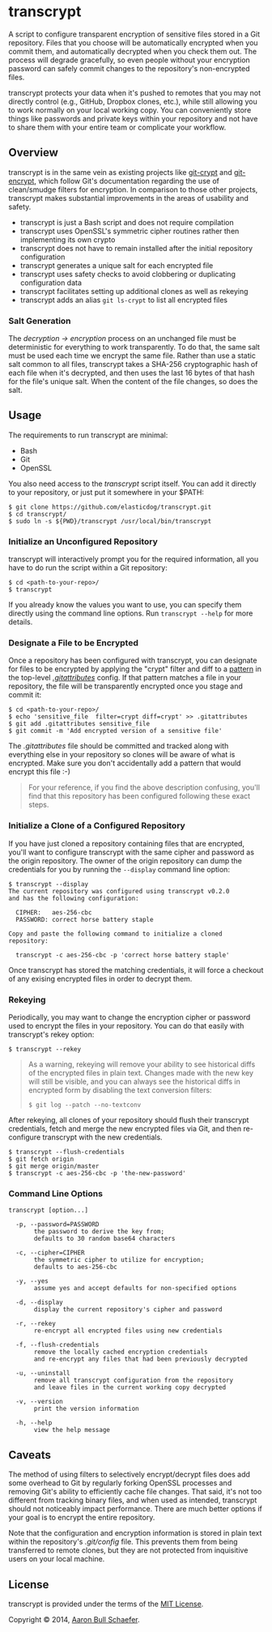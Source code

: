transcrypt
==========

A script to configure transparent encryption of sensitive files stored in
a Git repository. Files that you choose will be automatically encrypted when
you commit them, and automatically decrypted when you check them out. The
process will degrade gracefully, so even people without your encryption
password can safely commit changes to the repository's non-encrypted files.

transcrypt protects your data when it's pushed to remotes that you may not
directly control (e.g., GitHub, Dropbox clones, etc.), while still allowing
you to work normally on your local working copy. You can conveniently store
things like passwords and private keys within your repository and not have to
share them with your entire team or complicate your workflow.

Overview
--------

transcrypt is in the same vein as existing projects like
[git-crypt](https://github.com/AGWA/git-crypt) and
[git-encrypt](https://github.com/shadowhand/git-encrypt), which follow Git's
documentation regarding the use of clean/smudge filters for encryption.
In comparison to those other projects, transcrypt makes substantial
improvements in the areas of usability and safety.

* transcrypt is just a Bash script and does not require compilation
* transcrypt uses OpenSSL's symmetric cipher routines rather then implementing its own crypto
* transcrypt does not have to remain installed after the initial repository configuration
* transcrypt generates a unique salt for each encrypted file
* transcrypt uses safety checks to avoid clobbering or duplicating configuration data
* transcrypt facilitates setting up additional clones as well as rekeying
* transcrypt adds an alias `git ls-crypt` to list all encrypted files

### Salt Generation

The _decryption -> encryption_ process on an unchanged file must be
deterministic for everything to work transparently. To do that, the same salt
must be used each time we encrypt the same file. Rather than use a static salt
common to all files, transcrypt takes a SHA-256 cryptographic hash of each
file when it's decrypted, and then uses the last 16 bytes of that hash for the
file's unique salt. When the content of the file changes, so does the salt.

Usage
-----

The requirements to run transcrypt are minimal:

* Bash
* Git
* OpenSSL

You also need access to the _transcrypt_ script itself. You can add it
directly to your repository, or just put it somewhere in your $PATH:

    $ git clone https://github.com/elasticdog/transcrypt.git
    $ cd transcrypt/
    $ sudo ln -s ${PWD}/transcrypt /usr/local/bin/transcrypt

### Initialize an Unconfigured Repository

transcrypt will interactively prompt you for the required information, all you
have to do run the script within a Git repository:

    $ cd <path-to-your-repo>/
    $ transcrypt

If you already know the values you want to use, you can specify them directly
using the command line options. Run `transcrypt --help` for more details.

### Designate a File to be Encrypted

Once a repository has been configured with transcrypt, you can designate
for files to be encrypted by applying the "crypt" filter and diff to a
[pattern](https://www.kernel.org/pub/software/scm/git/docs/gitignore.html#_pattern_format)
in the top-level _[.gitattributes](http://git-scm.com/docs/gitattributes)_
config. If that pattern matches a file in your repository, the file will
be transparently encrypted once you stage and commit it:

    $ cd <path-to-your-repo>/
    $ echo 'sensitive_file  filter=crypt diff=crypt' >> .gitattributes
    $ git add .gitattributes sensitive_file
    $ git commit -m 'Add encrypted version of a sensitive file'

The _.gitattributes_ file should be committed and tracked along with
everything else in your repository so clones will be aware of what is
encrypted. Make sure you don't accidentally add a pattern that would encrypt
this file :-)

> For your reference, if you find the above description confusing, you'll find
> that this repository has been configured following these exact steps.

### Initialize a Clone of a Configured Repository

If you have just cloned a repository containing files that are encrypted,
you'll want to configure transcrypt with the same cipher and password as the
origin repository. The owner of the origin repository can dump the credentials for you
by running the `--display` command line option:

    $ transcrypt --display
    The current repository was configured using transcrypt v0.2.0
    and has the following configuration:

      CIPHER:   aes-256-cbc
      PASSWORD: correct horse battery staple

    Copy and paste the following command to initialize a cloned repository:

      transcrypt -c aes-256-cbc -p 'correct horse battery staple'

Once transcrypt has stored the matching credentials, it will force a checkout
of any exising encrypted files in order to decrypt them.

### Rekeying

Periodically, you may want to change the encryption cipher or password
used to encrypt the files in your repository. You can do that easily with
transcrypt's rekey option:

    $ transcrypt --rekey

> As a warning, rekeying will remove your ability to see historical diffs
> of the encrypted files in plain text. Changes made with the new key will
> still be visible, and you can always see the historical diffs in
> encrypted form by disabling the text conversion filters:
>
>     $ git log --patch --no-textconv

After rekeying, all clones of your repository should flush their
transcrypt credentials, fetch and merge the new encrypted files via Git,
and then re-configure transcrypt with the new credentials.

    $ transcrypt --flush-credentials
    $ git fetch origin
    $ git merge origin/master
    $ transcrypt -c aes-256-cbc -p 'the-new-password'

### Command Line Options

    transcrypt [option...]

      -p, --password=PASSWORD
           the password to derive the key from;
           defaults to 30 random base64 characters

      -c, --cipher=CIPHER
           the symmetric cipher to utilize for encryption;
           defaults to aes-256-cbc

      -y, --yes
           assume yes and accept defaults for non-specified options

      -d, --display
           display the current repository's cipher and password

      -r, --rekey
           re-encrypt all encrypted files using new credentials

      -f, --flush-credentials
           remove the locally cached encryption credentials
           and re-encrypt any files that had been previously decrypted

      -u, --uninstall
           remove all transcrypt configuration from the repository
           and leave files in the current working copy decrypted

      -v, --version
           print the version information

      -h, --help
           view the help message

Caveats
-------

The method of using filters to selectively encrypt/decrypt files does add some
overhead to Git by regularly forking OpenSSL processes and removing Git's
ability to efficiently cache file changes. That said, it's not too different
from tracking binary files, and when used as intended, transcrypt should not
noticeably impact performance. There are much better options if your goal is
to encrypt the entire repository.

Note that the configuration and encryption information is stored in plain
text within the repository's _.git/config_ file. This prevents them from
being transferred to remote clones, but they are not protected from
inquisitive users on your local machine.

License
-------

transcrypt is provided under the terms of the
[MIT License](https://en.wikipedia.org/wiki/MIT_License).

Copyright &copy; 2014, [Aaron Bull Schaefer](mailto:aaron@elasticdog.com).
